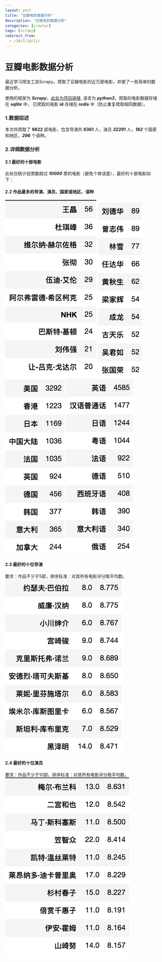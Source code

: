 ```yaml
---
layout: post
title: "豆瓣电影数据分析"
description: "豆瓣电影数据分析"
categories: [crawler]
tags: [scrapy]
redirect_from:
  - /2017/10/11/
---
```

# 豆瓣电影数据分析
最近学习爬虫工具Scrapy，爬取了豆瓣电影的近万部电影，并做了一些简单的数据分析。

使用的框架为 ***Scrapy***，[此处为项目链接](https://github.com/zenmeder/dbmovie), 语言为 ***python3***，爬取的电影数据存储在 ***sqlite*** 中， 已爬取的电影 **id** 存储在 ***redis*** 中（防止重复爬取相同数据）。
### 1.数据综述
本次共爬取了 **9822** 部电影，包含导演共 **6361** 人，演员 ***32291*** 人，***182*** 个国家和地区，***296*** 个语种。
### 2.详细数据分析
#### 2.1 最好的十部电影
此处仅统计投票数超过 ***10000*** 票的电影（避免个体误差），最好的十部电影如下：
<html>
<head>
    <meta charset="utf-8">
    <title>Echarts</title>
    <script src="./echarts/top10Movie.js"></script>
</body>
</html>

#### 2.2 作品最多的导演、演员、国家或地区、语种
![mostMovieDirs](https://github.com/zenmeder/zenmeder.github.io/blob/master/_posts/_images/top10directors.png?raw=true)
![mostMovieActors](https://github.com/zenmeder/zenmeder.github.io/blob/master/_posts/_images/mostMovieActors.png?raw=true)
![mostMovieCtrs](https://github.com/zenmeder/zenmeder.github.io/blob/master/_posts/_images/mostMovieCtrs.png?raw=true)
![mostMovieLags](https://github.com/zenmeder/zenmeder.github.io/blob/master/_posts/_images/mostMovieLags.png?raw=true)
#### 2.3 最好的十位导演
要求：作品不少于5部，排序标准：对其所有电影评分取平均数。
![topDirectorsByRate](https://github.com/zenmeder/zenmeder.github.io/blob/master/_posts/_images/topDirectorsByRate.png?raw=true)
#### 2.4 最好的十位演员
要求：作品不少于10部，排序标准：对其所有电影评分取平均数。
![topActorsByRate](https://github.com/zenmeder/zenmeder.github.io/blob/master/_posts/_images/topActorsByRate.png?raw=true)
